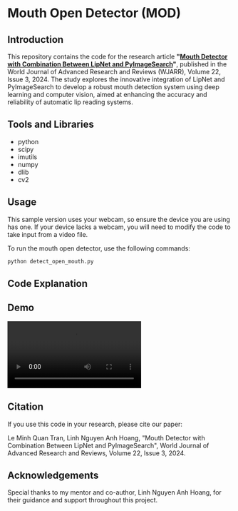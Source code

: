 # Mouth Open Detector (MOD)
## Introduction
This repository contains the code for the research article **"[Mouth Detector with Combination Between LipNet and PyImageSearch](https://wjarr.com/content/mouth-detector-combination-between-lipnet-and-pyimagesearch)"**, published in the World Journal of Advanced Research and Reviews (WJARR), Volume 22, Issue 3, 2024. The study explores the innovative integration of LipNet and PyImageSearch to develop a robust mouth detection system using deep learning and computer vision, aimed at enhancing the accuracy and reliability of automatic lip reading systems.

## Tools and Libraries

- python
- scipy
- imutils
- numpy
- dlib
- cv2

## Usage
This sample version uses your webcam, so ensure the device you are using has one. If your device lacks a webcam, you will need to modify the code to take input from a video file.

To run the mouth open detector, use the following commands:
```sh
python detect_open_mouth.py
```

## Code Explanation

## Demo
![Real-time video demo](RealtimeDemo_MouthCheck.mp4)

## Citation
If you use this code in your research, please cite our paper:

Le Minh Quan Tran, Linh Nguyen Anh Hoang, "Mouth Detector with Combination Between LipNet and PyImageSearch", World Journal of Advanced Research and Reviews, Volume 22, Issue 3, 2024.

## Acknowledgements
Special thanks to my mentor and co-author, Linh Nguyen Anh Hoang, for their guidance and support throughout this project.
